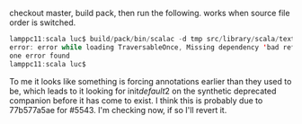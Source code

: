 checkout master, build pack, then run the following. works when source file order is switched.

```scala
lamppc11:scala luc$ build/pack/bin/scalac -d tmp src/library/scala/text/Document.scala src/library/scala/deprecated.scala
error: error while loading TraversableOnce, Missing dependency 'bad reference while unpickling /Users/luc/scala/scala/build/pack/lib/scala-library.jar(scala/collection/TraversableOnce.class): term init$default$2 not found in deprecated.type', required by /Users/luc/scala/scala/build/pack/lib/scala-library.jar(scala/collection/TraversableOnce.class)
one error found
lamppc11:scala luc$ 
```
To me it looks like something is forcing annotations earlier than they used to be, which leads to it looking for init$default$2 on the synthetic deprecated companion before it has come to exist.
I think this is probably due to 77b577a5ae for #5543.  I'm checking now, if so I'll revert it.
